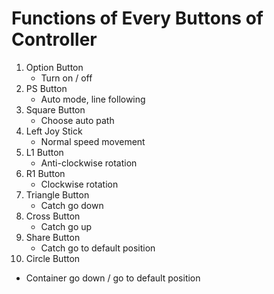# Functions of Every Buttons of Controller

1. Option Button
   - Turn on / off
2. PS Button
   - Auto mode, line following
3. Square Button
   - Choose auto path
4. Left Joy Stick
   - Normal speed movement
5. L1 Button
   - Anti-clockwise rotation
6. R1 Button
   - Clockwise rotation
7. Triangle Button
   - Catch go down
8. Cross Button
   - Catch go up
9. Share Button
   - Catch go to default position
10. Circle Button
   - Container go down / go to default position
